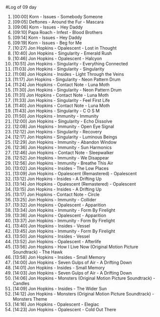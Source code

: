 #Log of 09 day

1. [00:00] Korn - Issues - Somebody Someone
1. [09:05] Deftones - Around the Fur - Mascara
1. [09:06] Korn - Issues - Hey Daddy
1. [09:10] Papa Roach - Infest - Blood Brothers
1. [09:14] Korn - Issues - Hey Daddy
1. [09:19] Korn - Issues - Beg for Me
1. [10:27] Jon Hopkins - Opalescent - Lost in Thought
1. [10:40] Jon Hopkins - Singularity - Emerald Rush
1. [10:46] Jon Hopkins - Opalescent - Halcyon
1. [10:51] Jon Hopkins - Singularity - Everything Connected
1. [11:03] Jon Hopkins - Singularity - Singularity
1. [11:08] Jon Hopkins - Insides - Light Through the Veins
1. [11:17] Jon Hopkins - Singularity - Neon Pattern Drum
1. [11:24] Jon Hopkins - Contact Note - Luna Moth
1. [11:30] Jon Hopkins - Singularity - Neon Pattern Drum
1. [11:31] Jon Hopkins - Contact Note - Luna Moth
1. [11:33] Jon Hopkins - Singularity - Feel First Life
1. [11:40] Jon Hopkins - Contact Note - Luna Moth
1. [11:43] Jon Hopkins - Singularity - C O S M
1. [11:50] Jon Hopkins - Immunity - Immunity
1. [12:00] Jon Hopkins - Singularity - Echo Dissolve
1. [12:08] Jon Hopkins - Immunity - Open Eye Signal
1. [12:12] Jon Hopkins - Singularity - Recovery
1. [12:17] Jon Hopkins - Singularity - Luminous Beings
1. [12:29] Jon Hopkins - Immunity - Abandon Window
1. [12:36] Jon Hopkins - Immunity - Sun Harmonics
1. [12:46] Jon Hopkins - Contact Note - Sleepwalker
1. [12:52] Jon Hopkins - Immunity - We Disappear
1. [12:56] Jon Hopkins - Immunity - Breathe This Air
1. [13:02] Jon Hopkins - Insides - The Low Places
1. [13:09] Jon Hopkins - Opalescent (Remastered) - Opalescent
1. [13:12] Jon Hopkins - Insides - A Drifting Up
1. [13:14] Jon Hopkins - Opalescent (Remastered) - Opalescent
1. [13:15] Jon Hopkins - Insides - A Drifting Up
1. [13:17] Jon Hopkins - Contact Note - Circle
1. [13:25] Jon Hopkins - Immunity - Collider
1. [13:32] Jon Hopkins - Opalescent - Apparition
1. [13:34] Jon Hopkins - Immunity - Form By Firelight
1. [13:36] Jon Hopkins - Opalescent - Apparition
1. [13:37] Jon Hopkins - Immunity - Form By Firelight
1. [13:40] Jon Hopkins - Insides - Vessel
1. [13:45] Jon Hopkins - Immunity - Form By Firelight
1. [13:50] Jon Hopkins - Insides - Vessel
1. [13:52] Jon Hopkins - Opalescent - Afterlife
1. [13:56] Jon Hopkins - How I Live Now (Original Motion Picture Soundtrack) - The Hawk
1. [13:58] Jon Hopkins - Insides - Small Memory
1. [14:00] Jon Hopkins - Seven Gulps of Air - A Drifting Down
1. [14:01] Jon Hopkins - Insides - Small Memory
1. [14:03] Jon Hopkins - Seven Gulps of Air - A Drifting Down
1. [14:06] Jon Hopkins - Monsters (Original Motion Picture Soundtrack) - Candles
1. [14:09] Jon Hopkins - Insides - The Wider Sun
1. [14:12] Jon Hopkins - Monsters (Original Motion Picture Soundtrack) - Monsters Theme
1. [14:16] Jon Hopkins - Opalescent - Elegiac
1. [14:23] Jon Hopkins - Opalescent - Cold Out There
